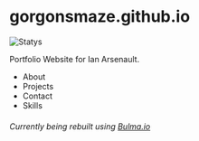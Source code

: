 # gorgonsmaze.github.io

![Statys](https://img.shields.io/badge/Complete-75%25-orange.svg)

Portfolio Website for Ian Arsenault.
* About
* Projects
* Contact
* Skills

###### Currently being rebuilt using [Bulma.io](http://bulma.io/)
